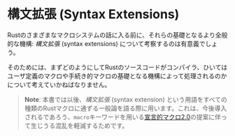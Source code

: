 <!--
# Syntax Extensions
-->
# 構文拡張 (Syntax Extensions)

<!--
Before talking about Rust's different macro systems it is worthwhile to discuss the general mechanism they are built on: *syntax extensions*.
-->
Rustのさまざまなマクロシステムの話に入る前に、それらの基礎となるより全般的な機構: *構文拡張* (syntax extensions) について考察するのは有意義でしょう。

<!--
To do that, we must first discuss how Rust source is processed by the compiler, and the general mechanisms on which user-defined macros and proc-macros are built upon.
-->
そのためには、まずどのようにしてRustのソースコードがコンパイラ、ひいてはユーザ定義のマクロや手続き的マクロの基礎となる機構によって処理されるのかについて考えていかねばなりません。

<!--
> **Note**: This book will use the term *syntax extension* from now on when talking about all of rust's different macro kinds in general to reduce potential confusion with the upcoming [declarative macro 2.0](https://github.com/rust-lang/rust/issues/39412) proposal which uses the `macro` keyword.
-->
> **Note**: 本書では以後、*構文拡張* (syntax extension) という用語をすべての種類のRustマクロに通ずる一般論を語る際に用います。これは、今後導入されるであろう、`macro`キーワードを用いる[宣言的マクロ2.0](https://github.com/rust-lang/rust/issues/39412)の提案に伴って生じうる混乱を軽減するためです。
